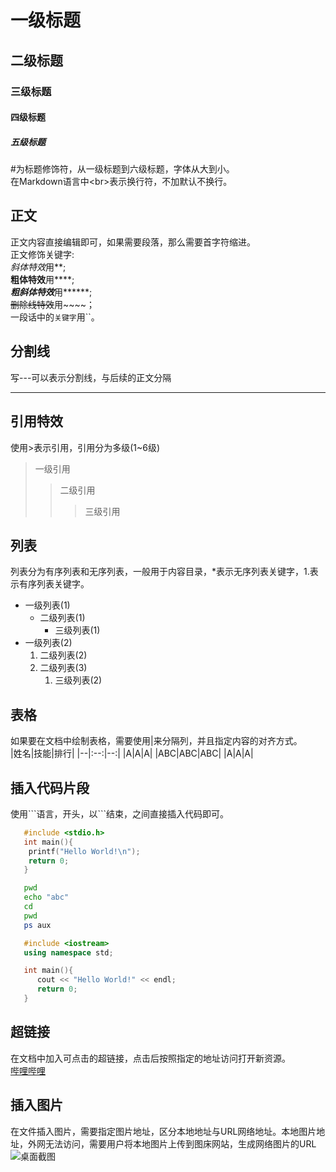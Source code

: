 # 一级标题
## 二级标题
### 三级标题
#### 四级标题
##### 五级标题

  \#为标题修饰符，从一级标题到六级标题，字体从大到小。<br>
  在Markdown语言中\<br\>表示换行符，不加默认不换行。<br>

## 正文
  正文内容直接编辑即可，如果需要段落，那么需要首字符缩进。<br>
  正文修饰关键字:<br>
  *斜体特效*用\*\*;<br>
  **粗体特效**用\*\*\*\*;<br>
  ***粗斜体特效***用\*\*\*\*\*\*;<br>
  ~~删除线特效~~用~~~~；<br>
  一段话中的`关键字`用\`\`。<br>

## 分割线
  写\-\-\-可以表示分割线，与后续的正文分隔

---

## 引用特效
  使用\>表示引用，引用分为多级(1~6级)
> 一级引用
>> 二级引用
>>> 三级引用

## 列表
  列表分为有序列表和无序列表，一般用于内容目录，\*表示无序列表关键字，1.表示有序列表关键字。

* 一级列表(1)
  * 二级列表(1)
    * 三级列表(1)
* 一级列表(2)
  1. 二级列表(2)
  2. 二级列表(3)
     1. 三级列表(2)

## 表格
  如果要在文档中绘制表格，需要使用|来分隔列，并且指定内容的对齐方式。<br>
|姓名|技能|排行|
|--|:--:|--:|
|A|A|A|
|ABC|ABC|ABC|
|A|A|A|

## 插入代码片段
使用\`\`\`语言，开头，以\`\`\`结束，之间直接插入代码即可。<br>

```c
   #include <stdio.h>
   int main(){
	printf("Hello World!\n");
	return 0;
   }
```

```bash
   pwd
   echo "abc"
   cd
   pwd
   ps aux
```

```cpp
   #include <iostream>
   using namespace std;

   int main(){
      cout << "Hello World!" << endl;
      return 0;
   }
```
## 超链接
  在文档中加入可点击的超链接，点击后按照指定的地址访问打开新资源。<br>
[哔哩哔哩](https://www.bilibili.com "点击访问")

## 插入图片
  在文件插入图片，需要指定图片地址，区分本地地址与URL网络地址。本地图片地址，外网无法访问，需要用户将本地图片上传到图床网站，生成网络图片的URL
![桌面截图](https://s21.ax1x.com/2024/09/29/pA1h0sg.png "截图")

